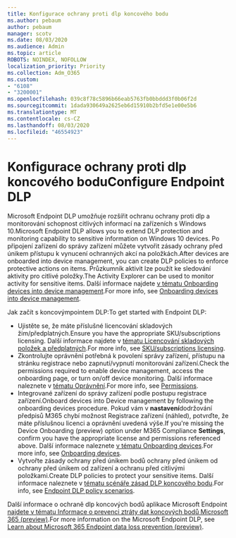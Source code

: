 ```yaml
---
title: Konfigurace ochrany proti dlp koncového bodu
ms.author: pebaum
author: pebaum
manager: scotv
ms.date: 08/03/2020
ms.audience: Admin
ms.topic: article
ROBOTS: NOINDEX, NOFOLLOW
localization_priority: Priority
ms.collection: Adm_O365
ms.custom:
- "6108"
- "3200001"
ms.openlocfilehash: 039c8f78c5896b66eab5763fb0bbddd3f0b06f2d
ms.sourcegitcommit: 1dada930649a2625eb6d15910b2bfd5e1e00e5b6
ms.translationtype: MT
ms.contentlocale: cs-CZ
ms.lasthandoff: 08/03/2020
ms.locfileid: "46554923"
---
```

# <a name="configure-endpoint-dlp"></a><span data-ttu-id="deac9-102">Konfigurace ochrany proti dlp koncového bodu</span><span class="sxs-lookup"><span data-stu-id="deac9-102">Configure Endpoint DLP</span></span>

<span data-ttu-id="deac9-103">Microsoft Endpoint DLP umožňuje rozšířit ochranu ochrany proti dlp a monitorování schopnost citlivých informací na zařízeních s Windows 10.</span><span class="sxs-lookup"><span data-stu-id="deac9-103">Microsoft Endpoint DLP allows you to extend DLP protection and monitoring capability to sensitive information on Windows 10 devices.</span></span> <span data-ttu-id="deac9-104">Po připojení zařízení do správy zařízení můžete vytvořit zásady ochrany před únikem přístupu k vynucení ochranných akcí na položkách.</span><span class="sxs-lookup"><span data-stu-id="deac9-104">After devices are onboarded into device management, you can create DLP policies to enforce protective actions on items.</span></span> <span data-ttu-id="deac9-105">Průzkumník aktivit lze použít ke sledování aktivity pro citlivé položky.</span><span class="sxs-lookup"><span data-stu-id="deac9-105">The Activity Explorer can be used to monitor activity for sensitive items.</span></span> <span data-ttu-id="deac9-106">Další informace najdete [v tématu Onboarding devices into device management](https://docs.microsoft.com/microsoft-365/compliance/endpoint-dlp-getting-started#onboarding-devices-into-device-management).</span><span class="sxs-lookup"><span data-stu-id="deac9-106">For more info, see [Onboarding devices into device management](https://docs.microsoft.com/microsoft-365/compliance/endpoint-dlp-getting-started#onboarding-devices-into-device-management).</span></span>  

<span data-ttu-id="deac9-107">Jak začít s koncovýmpointem DLP:</span><span class="sxs-lookup"><span data-stu-id="deac9-107">To get started with Endpoint DLP:</span></span>

- <span data-ttu-id="deac9-108">Ujistěte se, že máte příslušné licencování skladových žim/předplatných.</span><span class="sxs-lookup"><span data-stu-id="deac9-108">Ensure you have the appropriate SKU/subscriptions licensing.</span></span> <span data-ttu-id="deac9-109">Další informace najdete v [tématu Licencování skladových položek a předplatných](https://docs.microsoft.com/microsoft-365/compliance/endpoint-dlp-getting-started#skusubscriptions-licensing).</span><span class="sxs-lookup"><span data-stu-id="deac9-109">For more info, see [SKU/subscriptions licensing](https://docs.microsoft.com/microsoft-365/compliance/endpoint-dlp-getting-started#skusubscriptions-licensing).</span></span>
- <span data-ttu-id="deac9-110">Zkontrolujte oprávnění potřebná k povolení správy zařízení, přístupu na stránku registrace nebo zapnutí/vypnutí monitorování zařízení.</span><span class="sxs-lookup"><span data-stu-id="deac9-110">Check the permissions required to enable device management, access the onboarding page, or turn on/off device monitoring.</span></span> <span data-ttu-id="deac9-111">Další informace naleznete v [tématu Oprávnění](https://docs.microsoft.com/microsoft-365/compliance/endpoint-dlp-getting-started#permissions).</span><span class="sxs-lookup"><span data-stu-id="deac9-111">For more info, see [Permissions](https://docs.microsoft.com/microsoft-365/compliance/endpoint-dlp-getting-started#permissions).</span></span>
- <span data-ttu-id="deac9-112">Integrované zařízení do správy zařízení podle postupu registrace zařízení.</span><span class="sxs-lookup"><span data-stu-id="deac9-112">Onboard devices into Device management by following the onboarding devices procedure.</span></span> <span data-ttu-id="deac9-113">Pokud vám v **nastavení**dodržování předpisů M365 chybí možnost Registrace zařízení (náhled), potvrďte, že máte příslušnou licenci a oprávnění uvedená výše.</span><span class="sxs-lookup"><span data-stu-id="deac9-113">If you're missing the Device Onboarding (preview) option under M365 Compliance  **Settings**, confirm you have the appropriate license and permissions referenced above.</span></span> <span data-ttu-id="deac9-114">Další informace naleznete [v tématu Onboarding devices](https://docs.microsoft.com/microsoft-365/compliance/endpoint-dlp-getting-started#onboarding-devices).</span><span class="sxs-lookup"><span data-stu-id="deac9-114">For more info, see [Onboarding devices](https://docs.microsoft.com/microsoft-365/compliance/endpoint-dlp-getting-started#onboarding-devices).</span></span> 
- <span data-ttu-id="deac9-115">Vytvořte zásady ochrany před únikem bodů ochrany před únikem od ochrany před únikem od zařízení a ochranu před citlivými položkami.</span><span class="sxs-lookup"><span data-stu-id="deac9-115">Create DLP policies to protect your sensitive items.</span></span> <span data-ttu-id="deac9-116">Další informace naleznete v [tématu scénáře zásad DLP koncového bodu](https://docs.microsoft.com/microsoft-365/compliance/endpoint-dlp-using?view=o365-worldwide#endpoint-dlp-policy-scenarios).</span><span class="sxs-lookup"><span data-stu-id="deac9-116">For info, see [Endpoint DLP policy scenarios](https://docs.microsoft.com/microsoft-365/compliance/endpoint-dlp-using?view=o365-worldwide#endpoint-dlp-policy-scenarios).</span></span>

<span data-ttu-id="deac9-117">Další informace o ochraně dlp koncových bodů aplikace Microsoft Endpoint [najdete v tématu Informace o prevenci ztráty dat koncových bodů Microsoft 365 (preview)](https://docs.microsoft.com/microsoft-365/compliance/endpoint-dlp-learn-about).</span><span class="sxs-lookup"><span data-stu-id="deac9-117">For more information on the Microsoft Endpoint DLP, see [Learn about Microsoft 365 Endpoint data loss prevention (preview)](https://docs.microsoft.com/microsoft-365/compliance/endpoint-dlp-learn-about).</span></span>